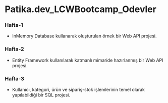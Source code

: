 # Patika.dev_LCWBootcamp_Odevler

### Hafta-1
  * InMemory Database kullanarak oluşturulan örnek bir Web API projesi.

### Hafta-2
  * Entity Framework kullanılarak katmanlı mimaride hazırlanmış bir Web API projesi.

### Hafta-3
  * Kullanıcı, kategori, ürün ve sipariş-stok işlemlerinin temel olarak yapılabildiği bir SQL projesi.
